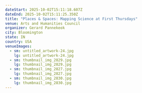 ```yaml
---
dateStart: 2025-10-02T15:11:18.607Z
dateEnd: 2025-10-02T15:11:25.350Z
title: "Places & Spaces: Mapping Science at First Thursdays"
venue: Arts and Humanities Council
organizer: Gerard Pannekeok
city: Bloomington
state: IN
country: USA
venueImages:
  - sm: untitled_artwork-24.jpg
    lg: untitled_artwork-24.jpg
  - sm: thumbnail_img_2829.jpg
    lg: thumbnail_img_2829.jpg
  - sm: thumbnail_img_2827.jpg
    lg: thumbnail_img_2827.jpg
  - sm: thumbnail_img_2830.jpg
    lg: thumbnail_img_2830.jpg
---
```


